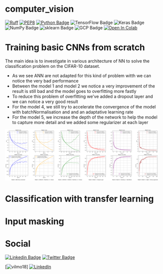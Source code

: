# computer_vision

[![Ruff](https://img.shields.io/endpoint?url=https://raw.githubusercontent.com/astral-sh/ruff/main/assets/badge/v2.json)](https://github.com/astral-sh/ruff)
[![PEP8](https://img.shields.io/badge/code%20style-pep8-orange.svg)](https://www.python.org/dev/peps/pep-0008/)
[![Python Badge](https://img.shields.io/badge/-Python-blue?style=flat&logo=Python&logoColor=white)](https://www.python.org)
![TensorFlow Badge](https://img.shields.io/badge/-TensorFlow-blue?style=flat&logo=TensorFlow&logoColor=white)
![Keras Badge](https://img.shields.io/badge/-Keras-blue?style=flat&logo=Keras&logoColor=white)
![NumPy Badge](https://img.shields.io/badge/-NumPy-blue?style=flat&logo=NumPy&logoColor=white)
![sklearn Badge](https://img.shields.io/badge/-sklearn-blue?style=flat&logo=scikitlearn&logoColor=white)
![GCP Badge](https://img.shields.io/badge/-GCP-blue?style=flat&logo=googlecloud&logoColor=white)
[![Open In Colab](https://colab.research.google.com/assets/colab-badge.svg)](https://colab.research.google.com/drive/1iMdmxQdvM0hzFv-JPlq6xwjvTENsrvKi?usp=sharing)



# Training basic CNNs from scratch 

The main idea is to investigate in various architecture of NN to solve the classification problem on the CIFAR-10 dataset.

- As we see ANN are not adapted for this kind of problem witth we can notice the very bad performance
- Between the model 1 and model 2 we notice a very improvement of the result is still bad and the model goes to overfitting more fastly
- To reduce this problem of overfitting we've added a dropout layer and we can notice a very good result
- For the model 4, we still try to accelerate the convergence of the model with batchNormalisation and and an adaptative learning rate
- For the model 5, we increase the depth of the network to help the model to capture more detail and we added some regularizer at each layer

<p align="center">
  <img src="images/summary_investigation_cnn.png" alt="train" width="800"/>
</p>


# Classification with transfer learning

# Input masking


# Social

[![Linkedin Badge](https://img.shields.io/badge/-mawady-blue?style=flat&logo=Linkedin&logoColor=white&link=https://www.linkedin.com/in/mawady/)](https://github.com/Vilmo18)
[![Twitter Badge](https://img.shields.io/badge/-@mawady-1ca0f1?style=flat&labelColor=1ca0f1&logo=twitter&logoColor=white&link=https://twitter.com/mawady)](https://x.com/c_vilmorin)  


[![vilmo18](https://img.shields.io/badge/GitHub-100000?style=for-the-badge&logo=github&logoColor=white)]
[![LinkedIn](https://img.shields.io/badge/LinkedIn-0077B5?style=for-the-badge&logo=linkedin&logoColor=white)](www.linkedin.com/in/yvan-carré-8230442b1)

